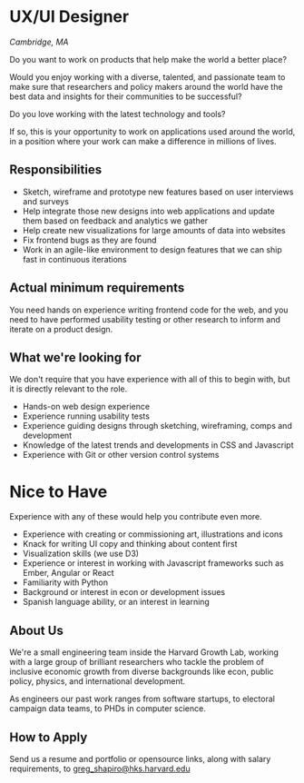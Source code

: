 UX/UI Designer
================
*Cambridge, MA* 

Do you want to work on products that help make the world a better place?

Would you enjoy working with a diverse, talented, and passionate team to make sure that researchers and policy makers around the world have the best data and insights for their communities to be successful?

Do you love working with the latest technology and tools?

If so, this is your opportunity to work on applications used around the world, in a position where your work can make a difference in millions of lives.

Responsibilities
----------------

* Sketch, wireframe and prototype new features based on user interviews and surveys
* Help integrate those new designs into web applications and update them based on feedback and analytics we gather
* Help create new visualizations for large amounts of data into websites
* Fix frontend bugs as they are found
* Work in an agile-like environment to design features that we can ship fast in continuous iterations


Actual minimum requirements
---------------------------

You need hands on experience writing frontend code for the web, and you need to have performed usability testing or other research to inform and iterate on a product design.

What we're looking for
----------------------

We don't require that you have experience with all of this to begin with, but it is directly relevant to the role.

* Hands-on web design experience
* Experience running usability tests
* Experience guiding designs through sketching, wireframing, comps and development
* Knowledge of the latest trends and developments in CSS and Javascript 
* Experience with Git or other version control systems 

Nice to Have
==============

Experience with any of these would help you contribute even more.

* Experience with creating or commissioning art, illustrations and icons
* Knack for writing UI copy and thinking about content first
* Visualization skills  (we use D3) 
* Experience or interest in working with Javascript frameworks such as Ember, Angular or React
* Familiarity with Python 
* Background or interest in econ or development issues
* Spanish language ability, or an interest in learning

About Us
--------

We're a small engineering team inside the Harvard Growth Lab, working with a large group of brilliant researchers who tackle the problem of inclusive economic growth from diverse backgrounds like econ, public policy, physics, and international development.

As engineers our past work ranges from software startups, to electoral campaign data teams, to PHDs in computer science.


How to Apply
------------

Send us a resume and portfolio or opensource links, along with salary requirements, to greg_shapiro@hks.harvard.edu
